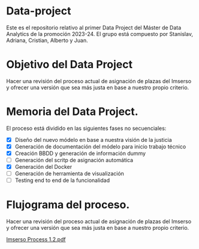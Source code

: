 # Data-project
Este es el repositorio relativo al primer Data Project del Máster de Data Analytics de la promoción 2023-24. El grupo está compuesto por Stanislav, Adriana, Cristian, Alberto y Juan.

# Objetivo del Data Project
Hacer una revisión del proceso actual de asignación de plazas del Imserso y ofrecer una versión que sea más justa en base a nuestro propio criterio.

# Memoria del Data Project.
El proceso está dividido en las siguientes fases no secuenciales:
- [X] Diseño del nuevo módelo en base a nuestra visión de la justicia
- [X] Generación de documentación del módelo para inicio trabajo técnico
- [X] Creación BBDD y generación de información dummy
- [ ] Generación del scritp de asignación automática
- [X] Generación del Docker
- [ ] Generación de herramienta de visualización
- [ ] Testing end to end de la funcionalidad

# Flujograma del proceso.
Hacer una revisión del proceso actual de asignación de plazas del Imserso y ofrecer una versión que sea más justa en base a nuestro propio criterio.

[Imserso Process 1.2.pdf](https://github.com/Equipo-1-FS-JAASC/Data-project-1/files/13512478/Imserso.Process.1.2.pdf)




